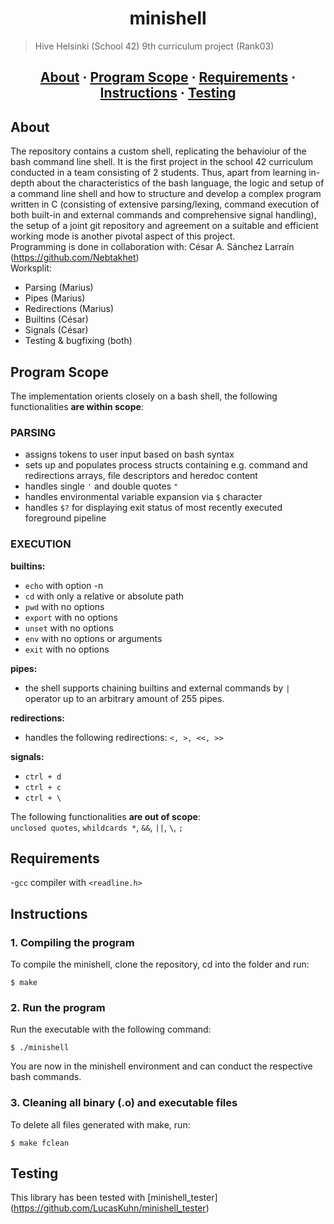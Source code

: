 <h1 align="center">minishell</h1>

> Hive Helsinki (School 42) 9th curriculum project (Rank03)

<h2 align="center">
	<a href="#about">About</a>
	<span> · </span>
	<a href="#Program scope">Program Scope</a>
	<span> · </span>
	<a href="#requirements">Requirements</a>
	<span> · </span>
	<a href="#instructions">Instructions</a>
  <span> · </span>
	<a href="#testing">Testing</a>
</h2>

## About
The repository contains a custom shell, replicating the behavioiur of the bash command line shell. It is the first project in the school 42 curriculum
conducted in a team consisting of 2 students. Thus, apart from learning in-depth about the characteristics of the bash language, the logic and setup of
a command line shell and how to structure and develop a complex program written in C (consisting of extensive parsing/lexing, command execution of both
built-in and external commands and comprehensive signal handling), the setup of a joint git repository and agreement on a suitable and efficient working
mode is another pivotal aspect of this project.  
Programming is done in collaboration with: César A. Sánchez Larraín (https://github.com/Nebtakhet)  
Worksplit:
- Parsing (Marius)
- Pipes (Marius)
- Redirections (Marius)
- Builtins (César)
- Signals (César)
- Testing & bugfixing (both)

## Program Scope
The implementation orients closely on a bash shell, the following functionalities **are within scope**:
### PARSING  
 - assigns tokens to user input based on bash syntax
 - sets up and populates process structs containing e.g. command and redirections arrays, file descriptors and heredoc content
 - handles single `'` and double quotes `"`
 - handles environmental variable expansion via `$` character
 - handles `$?` for displaying exit status of most recently executed foreground pipeline
### EXECUTION  
**builtins:**
  - `echo` with option -n
  - `cd` with only a relative or absolute path
  - `pwd` with no options
  - `export` with no options
  - `unset` with no options
  - `env` with no options or arguments
  - `exit` with no options
    
**pipes:**
 - the shell supports chaining builtins and external commands by `|` operator up to an arbitrary amount of 255 pipes.

**redirections:**
 - handles the following redirections: `<, >, <<, >>`

**signals:**
 - `ctrl + d`
 - `ctrl + c`
 - `ctrl + \`
   
The following functionalities **are out of scope**:  
`unclosed quotes`, `whildcards *`, `&&`, `||`, `\`, `;`

## Requirements
-`gcc` compiler
with `<readline.h>` 

## Instructions

### 1. Compiling the program

To compile the minishell, clone the repository, cd into the folder and run:
```
$ make
```
### 2. Run the program
Run the executable with the following command:
```
$ ./minishell
```
You are now in the minishell environment and can conduct the respective bash commands.
### 3. Cleaning all binary (.o) and executable files

To delete all files generated with make, run:
```
$ make fclean
```

## Testing
This library has been tested with [minishell_tester] (https://github.com/LucasKuhn/minishell_tester)

